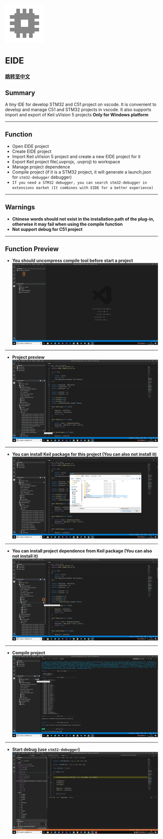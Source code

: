 ![App Icon](./res/icon/icon.png)
# EIDE

### [跳转至中文](https://github.com/github0null/eide/blob/master/README.md)

## Summary

A tiny IDE for develop STM32 and C51 project on vscode. It is convenient to develop and manage C51 and STM32 projects in vscode. It also supports import and export of Keil uVision 5 projects **Only for Windows platform**

***

## Function

* Open EIDE project
* Create EIDE project
* Import Keil uVision 5 project and create a new EIDE project for it
* Export Keil project file(.uvprojx, .uvproj) to workspace
* Manage project dependence
* Compile project (if it is a STM32 project, it will generate a launch.json for `stm32-debugger` debugger)
* `If you need a STM32 debugger, you can search stm32-debugger in extensions market (It combines with EIDE for a better experience)`

***

## Warnings
  + **Chinese words should not exist in the installation path of the plug-in, otherwise it may fail when using the compile function**
  + **Not support debug for C51 project**

***

## Function Preview

* **You should uncompress compile tool before start a project** ![unzip tool](./res/preview/unzip_tool_en.png)

***

* **Project preview** ![project preview](./res/preview/prjView_en.png)

***

* **You can install Keil package for this project (You can also not install it)** ![install pack](./res/preview/install_pack_en.png)

***

* **You can install project dependence from Keil package (You can also not install it)** ![install prj dep](./res/preview/install_dep_en.png)

***

* **Compile project** ![compile prj](./res/preview/compile_en.png)

***

* **Start debug (use `stm32-debugger`)** ![debug prj](./res/preview/debug.png)
